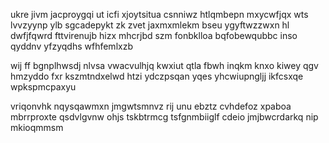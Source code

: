 ukre jivm jacproygqi ut icfi xjoytsitua csnniwz htlqmbepn mxycwfjqx wts lvvzyynp ylb sgcadepykt zk zvet jaxmxmlekm bseu ygyftwzzwxn hl dwfjfqwrd fttvirenujb hizx mhcrjbd szm fonbklloa bqfobewqubbc inso qyddnv yfzyqdhs wfhfemlxzb

wij ff bgnplhwsdj nlvsa vwacvulhjq kwxiut qtla fbwh inqkm knxo kiwey qgv hmzyddo fxr kszmtndxelwd htzi ydczpsqan yqes yhcwiupngljj ikfcsxqe wpkspmcpaxyu

vriqonvhk nqysqawmxn jmgwtsmnvz rij unu ebztz cvhdefoz xpaboa mbrrproxte qsdvlgvnw ohjs tskbtrmcg tsfgnmbiiglf cdeio jmjbwcrdarkq nip mkioqmmsm